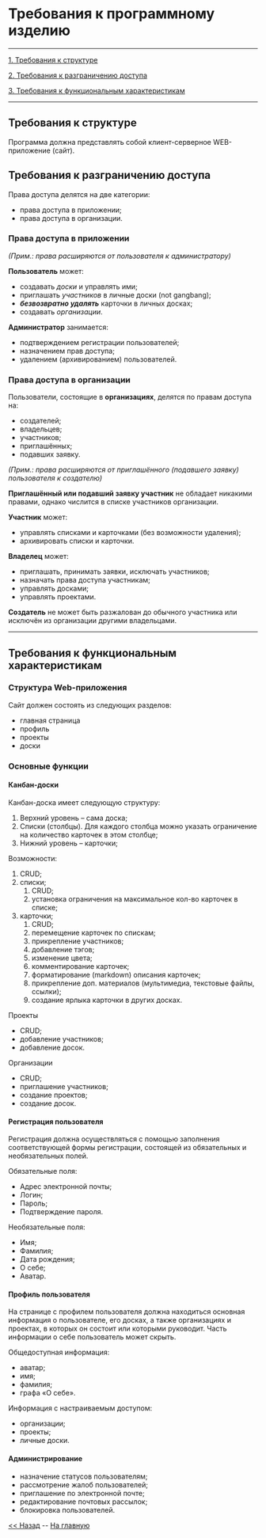 Требования к программному изделию
=================================

****

[1. Требования к структуре](#Требования-к-структуре)

[2. Требования к разграничению доступа](#Требования-к-разграничению-доступа)

[3. Требования к функциональным характеристикам](#Требования-к-функциональным-характеристикам)

****

Требования к структуре
----------------------

Программа должна представлять собой клиент-серверное WEB-приложение
(сайт).

Требования к разграничению доступа
----------------------------------

Права доступа делятся на две категории:

- права доступа в приложении;
- права доступа в организации.

### Права доступа в приложении

*(Прим.: права расширяются от пользователя к администратору)*

**Пользователь** может:

- создавать *доски* и управлять ими;
- приглашать *участников* в личные доски (not gangbang);
- ***безвозвратно удалять*** карточки в личных досках;
- создавать *организации*.

**Администратор** занимается:

- подтверждением регистрации пользователей;
- назначением прав доступа;
- удалением (архивированием) пользователей.

### Права доступа в организации


Пользователи, состоящие в **организациях**, делятся по правам доступа на:

- создателей;
- владельцев;
- участников;
- приглашённых;
- подавших заявку.

*(Прим.: права расширяются от приглашённого (подавшего заявку) пользователя к создателю)*

**Приглашённый или подавший заявку участник** не обладает никакими правами, однако числится в списке участников организации.

**Участник** может:

- управлять списками и карточками (без возможности удаления);
- архивировать списки и карточки.

**Владелец** может:

- приглашать, принимать заявки, исключать участников;
- назначать права доступа участникам;
- управлять досками;
- управлять проектами.

**Создатель** не может быть разжалован до обычного участника или исключён из организации другими владельцами.


****

Требования к функциональным характеристикам
-------------------------------------------

### Структура Web-приложения

Сайт должен состоять из следующих разделов:

- главная страница
- профиль
- проекты
- доски

### Основные функции

#### Канбан-доски

Канбан-доска имеет следующую структуру:

1. Верхний уровень – сама доска;
2. Списки (столбцы). Для каждого столбца можно указать ограничение на
количество карточек в этом столбце;
3. Нижний уровень – карточки;

Возможности:

1. CRUD;
2. списки;
    1. CRUD;
    2. установка ограничения на максимальное кол-во карточек в списке;
3. карточки;
    1. CRUD;
    2. перемещение карточек по спискам;
    3. прикрепление участников;
    4. добавление тэгов;
    5. изменение цвета;
    6. комментирование карточек;
    7. форматирование (markdown) описания карточек;
    8. прикрепление доп. материалов (мультимедиа, текстовые файлы, ссылки);
    9. создание ярлыка карточки в других досках.

Проекты

- CRUD;
- добавление участников;
- добавление досок.

Организации

- CRUD;
- приглашение участников;
- создание проектов;
- создание досок.

#### Регистрация пользователя

Регистрация должна осуществляться с помощью заполнения соответствующей формы регистрации, состоящей из обязательных и необязательных полей.

Обязательные поля:

- Адрес электронной почты;
- Логин;
- Пароль;
- Подтверждение пароля.

Необязательные поля:

- Имя;
- Фамилия;
- Дата рождения;
- О себе;
- Аватар.

#### Профиль пользователя

На странице с профилем пользователя должна находиться основная информация о пользователе, его досках, а также организациях и проектах, в которых он состоит или которыми руководит. Часть информации о себе пользователь может скрыть.

Общедоступная информация:

- аватар;
- имя;
- фамилия;
- графа «О себе».

Информация с настраиваемым доступом:

- организации;
- проекты;
- личные доски.

#### Администрирование

- назначение статусов пользователям;
- рассмотрение жалоб пользователей;
- приглашение по электронной почте;
- редактирование почтовых рассылок;
- блокировка пользователей.

[<< Назад](OBJECTIVES.md) -- [На главную](README.md)
